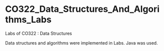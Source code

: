 # CO322_Data_Structures_And_Algorithms_Labs
Labs of CO322 : Data Structures

Data structures and algorithms were implemented in Labs. Java was used.
